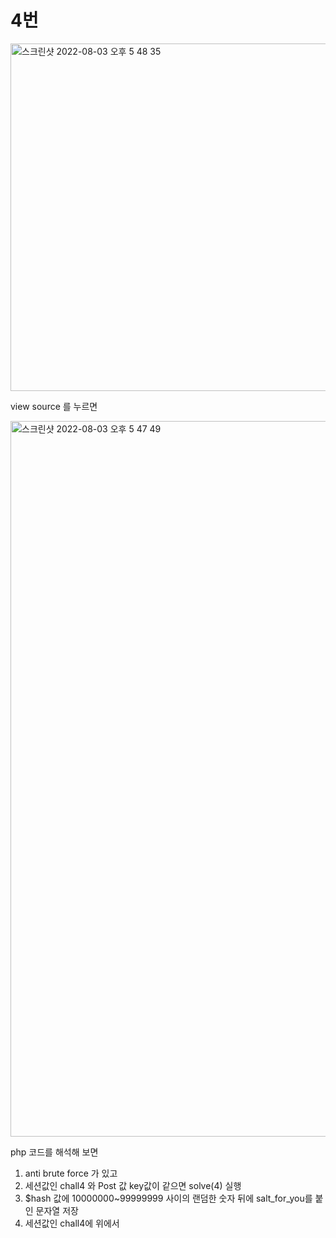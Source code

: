 # 4번


<img width="556" alt="스크린샷 2022-08-03 오후 5 48 35" src="https://user-images.githubusercontent.com/38747893/182566067-05708422-2675-4598-a769-5858dca574f3.png">

view source 를 누르면


<img width="1145" alt="스크린샷 2022-08-03 오후 5 47 49" src="https://user-images.githubusercontent.com/38747893/182565912-fcf5ac28-d2ca-41fd-82c2-68728a3133a0.png">

php 코드를 해석해 보면

1. anti brute force 가 있고
2. 세션값인 chall4 와 Post 값 key값이 같으면 solve(4) 실행
3. $hash 값에 10000000~99999999 사이의 랜덤한 숫자 뒤에 salt_for_you를 붙인 문자열 저장
4. 세션값인 chall4에 위에서 
